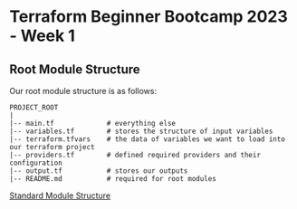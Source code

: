 # Terraform Beginner Bootcamp 2023 - Week 1

## Root Module Structure


Our root module structure is as follows:

```
PROJECT_ROOT
|
|-- main.tf             # everything else
|-- variables.tf        # stores the structure of input variables
|-- terraform.tfvars    # the data of variables we want to load into our terraform project
|-- providers.tf        # defined required providers and their configuration
|-- output.tf           # stores our outputs
|-- README.md           # required for root modules
```


[Standard Module Structure](https://developer.hashicorp.com/terraform/language/modules/develop/structure)

